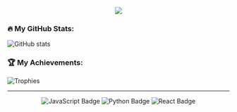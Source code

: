 <!-- Animasi Teks -->
<p align="center">
  <a href="https://github.com/WrkMchael">
    <img src="https://readme-typing-svg.demolab.com?font=Fira+Code&size=24&duration=4000&pause=1000&color=27F7D6&center=true&vCenter=true&width=500&height=50&lines=Halo%2C+Saya+adalah+%40root@Mchael!;+Selamat+Datang+di+Profil+GitHub+Saya!;Saya+senang+berkarya+dan+berbagi!">
  </a>
</p>

### 🔥 My GitHub Stats:
  <img align="top" src="https://github-readme-stats.vercel.app/api?username=WrkMchael&show_icons=true&theme=radical" alt="GitHub stats">

### 🏆 My Achievements:
![Trophies](https://github-profile-trophy.vercel.app/?username=yourusername&theme=radical&no-frame=true&row=1)

---

<p align="center">
  <img src="https://img.shields.io/badge/Code-JavaScript-informational?style=flat&logo=javascript&color=yellow" alt="JavaScript Badge">
  <img src="https://img.shields.io/badge/Code-Python-informational?style=flat&logo=python&color=blue" alt="Python Badge">
  <img src="https://img.shields.io/badge/Framework-React-informational?style=flat&logo=react&color=61DAFB" alt="React Badge">
</p>
